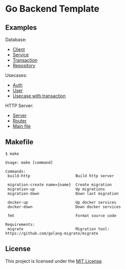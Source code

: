 # Go Backend Template

## Examples

Database:
  * [Client](./internal/database/client.go)
  * [Service](./internal/database/service.go)
  * [Transaction](./internal/database/transaction.go)
  * [Repository](./internal/database/repository/user.go)

Usecases:
  * [Auth](./internal/usecase/auth.go)
  * [User](./internal/usecase/user.go)
  * [Usecase with transaction](./internal/usecase/transaction.go)

HTTP Server:
  * [Server](./api/http/server.go)
  * [Router](./api/http/router.go)
  * [Main file](./cmd/http/main.go)  

## Makefile

```shell
$ make

Usage: make [command]

Commands:
 build-http                    Build http server

 migration-create name={name}  Create migration
 migration-up                  Up migrations
 migration-down                Down last migration

 docker-up                     Up docker services
 docker-down                   Down docker services

 fmt                           Format source code

Requirements:
 migrate                       Migration tool: https://github.com/golang-migrate/migrate
```
## License

This project is licensed under the [MIT License](https://github.com/pvarentsov/go-backend-template/blob/main/LICENSE).
